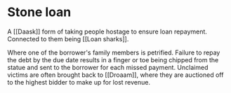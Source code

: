 # Stone loan

A [[Daask]] form of taking people hostage to ensure loan repayment. Connected to them being [[Loan sharks]].

Where one of the borrower's family members is petrified. Failure to repay the debt by the due date results in a finger or toe being chipped from the statue and sent to the borrower for each missed payment. Unclaimed victims are often brought back to [[Droaam]], where they are auctioned off to the highest bidder to make up for lost revenue.